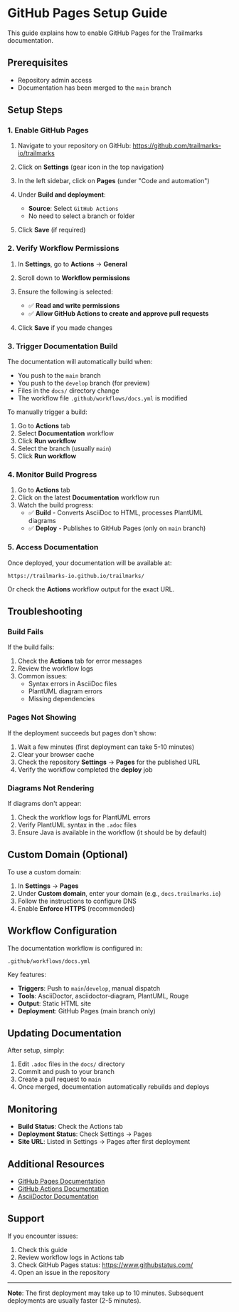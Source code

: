 # GitHub Pages Setup Guide

This guide explains how to enable GitHub Pages for the Trailmarks documentation.

## Prerequisites

- Repository admin access
- Documentation has been merged to the `main` branch

## Setup Steps

### 1. Enable GitHub Pages

1. Navigate to your repository on GitHub: https://github.com/trailmarks-io/trailmarks

2. Click on **Settings** (gear icon in the top navigation)

3. In the left sidebar, click on **Pages** (under "Code and automation")

4. Under **Build and deployment**:
   - **Source**: Select `GitHub Actions`
   - No need to select a branch or folder

5. Click **Save** (if required)

### 2. Verify Workflow Permissions

1. In **Settings**, go to **Actions** → **General**

2. Scroll down to **Workflow permissions**

3. Ensure the following is selected:
   - ✅ **Read and write permissions**
   - ✅ **Allow GitHub Actions to create and approve pull requests**

4. Click **Save** if you made changes

### 3. Trigger Documentation Build

The documentation will automatically build when:

- You push to the `main` branch
- You push to the `develop` branch (for preview)
- Files in the `docs/` directory change
- The workflow file `.github/workflows/docs.yml` is modified

To manually trigger a build:

1. Go to **Actions** tab
2. Select **Documentation** workflow
3. Click **Run workflow**
4. Select the branch (usually `main`)
5. Click **Run workflow**

### 4. Monitor Build Progress

1. Go to **Actions** tab
2. Click on the latest **Documentation** workflow run
3. Watch the build progress:
   - ✅ **Build** - Converts AsciiDoc to HTML, processes PlantUML diagrams
   - ✅ **Deploy** - Publishes to GitHub Pages (only on `main` branch)

### 5. Access Documentation

Once deployed, your documentation will be available at:

```
https://trailmarks-io.github.io/trailmarks/
```

Or check the **Actions** workflow output for the exact URL.

## Troubleshooting

### Build Fails

If the build fails:

1. Check the **Actions** tab for error messages
2. Review the workflow logs
3. Common issues:
   - Syntax errors in AsciiDoc files
   - PlantUML diagram errors
   - Missing dependencies

### Pages Not Showing

If the deployment succeeds but pages don't show:

1. Wait a few minutes (first deployment can take 5-10 minutes)
2. Clear your browser cache
3. Check the repository **Settings** → **Pages** for the published URL
4. Verify the workflow completed the **deploy** job

### Diagrams Not Rendering

If diagrams don't appear:

1. Check the workflow logs for PlantUML errors
2. Verify PlantUML syntax in the `.adoc` files
3. Ensure Java is available in the workflow (it should be by default)

## Custom Domain (Optional)

To use a custom domain:

1. In **Settings** → **Pages**
2. Under **Custom domain**, enter your domain (e.g., `docs.trailmarks.io`)
3. Follow the instructions to configure DNS
4. Enable **Enforce HTTPS** (recommended)

## Workflow Configuration

The documentation workflow is configured in:

```
.github/workflows/docs.yml
```

Key features:

- **Triggers**: Push to `main`/`develop`, manual dispatch
- **Tools**: AsciiDoctor, asciidoctor-diagram, PlantUML, Rouge
- **Output**: Static HTML site
- **Deployment**: GitHub Pages (main branch only)

## Updating Documentation

After setup, simply:

1. Edit `.adoc` files in the `docs/` directory
2. Commit and push to your branch
3. Create a pull request to `main`
4. Once merged, documentation automatically rebuilds and deploys

## Monitoring

- **Build Status**: Check the Actions tab
- **Deployment Status**: Check Settings → Pages
- **Site URL**: Listed in Settings → Pages after first deployment

## Additional Resources

- [GitHub Pages Documentation](https://docs.github.com/en/pages)
- [GitHub Actions Documentation](https://docs.github.com/en/actions)
- [AsciiDoctor Documentation](https://asciidoctor.org/docs/)

## Support

If you encounter issues:

1. Check this guide
2. Review workflow logs in Actions tab
3. Check GitHub Pages status: https://www.githubstatus.com/
4. Open an issue in the repository

---

**Note**: The first deployment may take up to 10 minutes. Subsequent deployments are usually faster (2-5 minutes).
